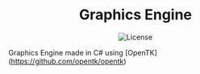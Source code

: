 <div align="center">
    <h1> Graphics Engine </h1>
    <img src="https://img.shields.io/badge/license-MIT-blue" alt=License></img>
</div>

Graphics Engine made in C# using [OpenTK]​(https://github.com/opentk/opentk)​
